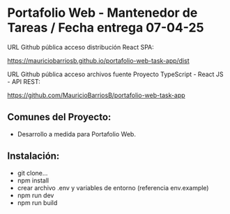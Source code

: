 # Portafolio Web - Mantenedor de Tareas / Fecha entrega 07-04-25

URL Github pública acceso distribución React SPA:

https://mauriciobarriosb.github.io/portafolio-web-task-app/dist

URL Github pública acceso archivos fuente Proyecto TypeScript - React JS - API REST:

https://github.com/MauricioBarriosB/portafolio-web-task-app

## Comunes del Proyecto:

* Desarrollo a medida para Portafolio Web.

## Instalación:

* git clone...
* npm install
* crear archivo .env y variables de entorno (referencia env.example)
* npm run dev
* npm run build
